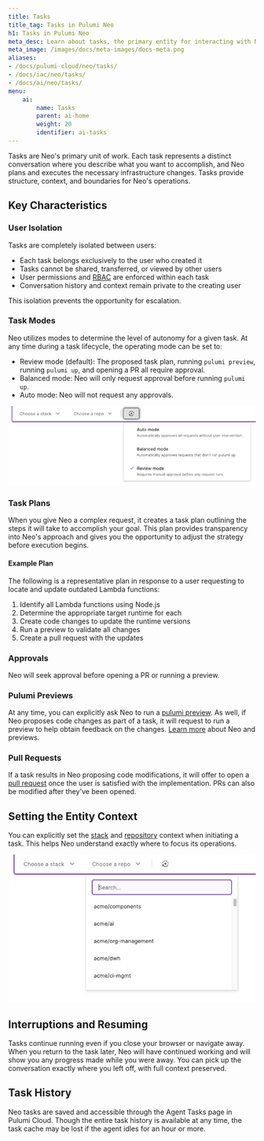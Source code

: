 ```yaml
---
title: Tasks
title_tag: Tasks in Pulumi Neo
h1: Tasks in Pulumi Neo
meta_desc: Learn about tasks, the primary entity for interacting with Neo to perform infrastructure operations.
meta_image: /images/docs/meta-images/docs-meta.png
aliases:
- /docs/pulumi-cloud/neo/tasks/
- /docs/iac/neo/tasks/
- /docs/ai/neo/tasks/
menu:
    ai:
        name: Tasks
        parent: ai-home
        weight: 20
        identifier: ai-tasks
---
```


Tasks are Neo's primary unit of work. Each task represents a distinct conversation where you describe what you want to accomplish, and Neo plans and executes the necessary infrastructure changes. Tasks provide structure, context, and boundaries for Neo's operations.

## Key Characteristics

### User Isolation

Tasks are completely isolated between users:

- Each task belongs exclusively to the user who created it
- Tasks cannot be shared, transferred, or viewed by other users
- User permissions and [RBAC](/docs/pulumi-cloud/access-management/rbac/) are enforced within each task
- Conversation history and context remain private to the creating user

This isolation prevents the opportunity for escalation.

### Task Modes

Neo utilizes modes to determine the level of autonomy for a given task. At any time during a task lifecycle, the operating mode can be set to:

- Review mode (default): The proposed task plan, running `pulumi preview`, running `pulumi up`, and opening a PR all require approval.
- Balanced mode: Neo will only request approval before running `pulumi up`.
- Auto mode: Neo will not request any approvals.

![The modes Neo can operate in.](neo-operating-modes.png)

### Task Plans

When you give Neo a complex request, it creates a task plan outlining the steps it will take to accomplish your goal. This plan provides transparency into Neo's approach and gives you the opportunity to adjust the strategy before execution begins.

#### Example Plan

The following is a representative plan in response to a user requesting to locate and update outdated Lambda functions:

1. Identify all Lambda functions using Node.js
2. Determine the appropriate target runtime for each
3. Create code changes to update the runtime versions
4. Run a preview to validate all changes
5. Create a pull request with the updates

### Approvals

Neo will seek approval before opening a PR or running a preview.

### Pulumi Previews

At any time, you can explicitly ask Neo to run a [pulumi preview](/docs/iac/cli/commands/pulumi_preview/). As well, if Neo proposes code changes as part of a task, it will request to run a preview to help obtain feedback on the changes. [Learn more](/docs/ai/running-previews/) about Neo and previews.

### Pull Requests

If a task results in Neo proposing code modifications, it will offer to open a [pull request](/docs/ai/pull-requests/) once the user is satisfied with the implementation. PRs can also be modified after they've been opened.

## Setting the Entity Context

You can explicitly set the [stack](/docs/iac/concepts/stacks/) and [repository](/docs/iac/concepts/projects/) context when initiating a task. This helps Neo understand exactly where to focus its operations.

![Neo asking to run a preview](entity-context.png)

## Interruptions and Resuming

Tasks continue running even if you close your browser or navigate away. When you return to the task later, Neo will have continued working and will show you any progress made while you were away. You can pick up the conversation exactly where you left off, with full context preserved.

## Task History

Neo tasks are saved and accessible through the Agent Tasks page in Pulumi Cloud. Though the entire task history is available at any time, the task cache may be lost if the agent idles for an hour or more.
